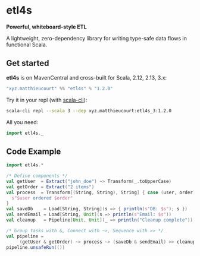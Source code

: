 # etl4s

**Powerful, whiteboard-style ETL**

A lightweight, zero-dependency library for writing type-safe data flows in functional Scala.

## Get started

**etl4s** is on MavenCentral and cross-built for Scala, 2.12, 2.13, 3.x:
```scala
"xyz.matthieucourt" %% "etl4s" % "1.2.0"
```

Try it in your repl (with [scala-cli](https://scala-cli.virtuslab.org/)):
```bash
scala-cli repl --scala 3 --dep xyz.matthieucourt:etl4s_3:1.2.0
```

All you need:
```scala
import etl4s._
```

## Code Example
```scala
import etl4s.*

/* Define components */
val getUser  = Extract("john_doe") ~> Transform(_.toUpperCase)
val getOrder = Extract("2 items")
val process  = Transform[(String, String), String] { case (user, order) => 
  s"$user ordered $order" 
}
val saveDb    = Load[String, String](s => { println(s"DB: $s"); s })
val sendEmail = Load[String, Unit](s => println(s"Email: $s"))
val cleanup   = Pipeline[Unit, Unit](_ => println("Cleanup complete"))

/* Group tasks with &, Connect with ~>, Sequence with >> */
val pipeline =
     (getUser & getOrder) ~> process ~> (saveDb & sendEmail) >> cleanup
pipeline.unsafeRun(())
```
